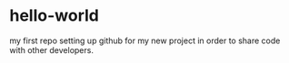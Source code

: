 # hello-world
my first repo
setting up github for my new project in order to share code with other developers.
